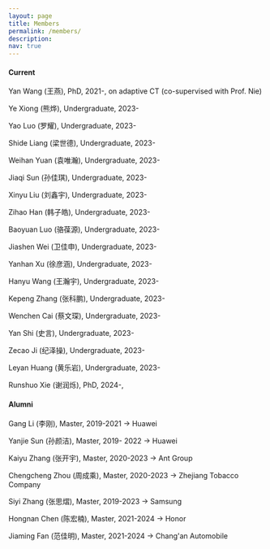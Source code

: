 ```yaml
---
layout: page
title: Members
permalink: /members/
description: 
nav: true
---
```

#### Current

Yan Wang (王燕), PhD, 2021-, on adaptive CT (co-supervised with Prof. Nie)

Ye Xiong (熊烨), Undergraduate, 2023- 

Yao Luo (罗耀), Undergraduate, 2023- 

Shide Liang (梁世德), Undergraduate, 2023- 

Weihan Yuan (袁唯瀚), Undergraduate, 2023- 

Jiaqi Sun (孙佳琪), Undergraduate, 2023- 

Xinyu Liu (刘鑫宇), Undergraduate, 2023- 

Zihao Han (韩子皓), Undergraduate, 2023- 

Baoyuan Luo (骆葆源), Undergraduate, 2023- 

Jiashen Wei (卫佳申), Undergraduate, 2023- 

Yanhan Xu (徐彦涵), Undergraduate, 2023- 

Hanyu Wang (王瀚宇), Undergraduate, 2023- 

Kepeng Zhang (张科鹏), Undergraduate, 2023- 

Wenchen Cai (蔡文琛), Undergraduate, 2023- 

Yan Shi (史言), Undergraduate, 2023- 

Zecao Ji (纪泽操), Undergraduate, 2023- 

Leyan Huang (黄乐岩), Undergraduate, 2023- 

Runshuo Xie (谢润烁), PhD, 2024-, 

#### Alumni

Gang Li (李刚), Master, 2019-2021 -> Huawei

Yanjie Sun (孙颜洁), Master, 2019- 2022 -> Huawei

Kaiyu Zhang (张开宇), Master, 2020-2023 -> Ant Group

Chengcheng Zhou (周成乘), Master, 2020-2023 -> Zhejiang Tobacco Company

Siyi Zhang (张思熠), Master, 2019-2023  -> Samsung

Hongnan Chen (陈宏楠), Master, 2021-2024 -> Honor

Jiaming Fan (范佳明), Master, 2021-2024 -> Chang'an Automobile
